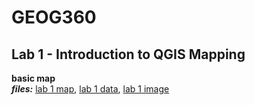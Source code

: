 # GEOG360

## Lab 1 - Introduction to QGIS Mapping  
**basic map**  
***files:*** [lab 1 map](lab1.qgs), [lab 1 data](lab1data), [lab 1 image](lab1.png)

